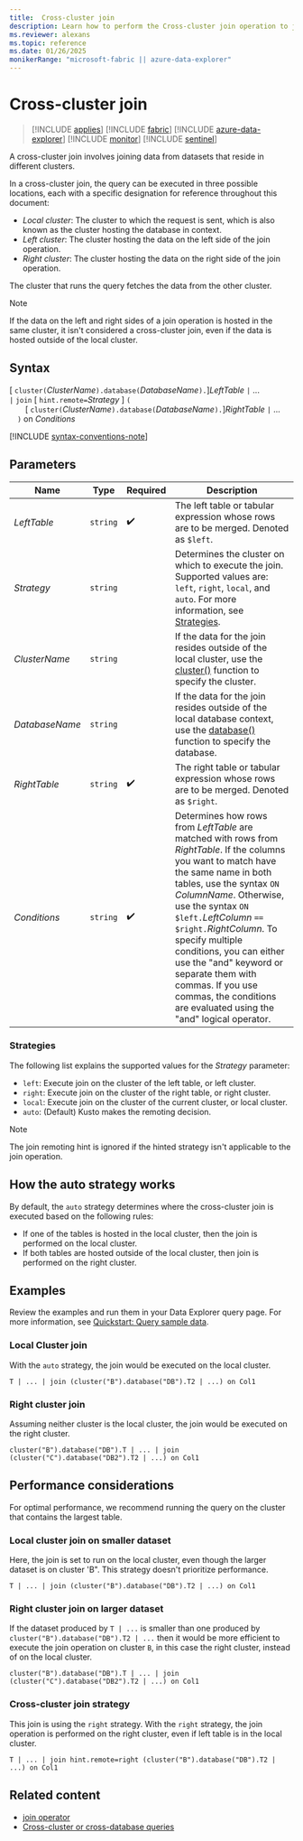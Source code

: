 ```yaml
---
title:  Cross-cluster join
description: Learn how to perform the Cross-cluster join operation to join datasets residing on different clusters.
ms.reviewer: alexans
ms.topic: reference
ms.date: 01/26/2025
monikerRange: "microsoft-fabric || azure-data-explorer"
---
```

# Cross-cluster join

> [!INCLUDE [applies](../includes/applies-to-version/applies.md)] [!INCLUDE [fabric](../includes/applies-to-version/fabric.md)] [!INCLUDE [azure-data-explorer](../includes/applies-to-version/azure-data-explorer.md)] [!INCLUDE [monitor](../includes/applies-to-version/monitor.md)] [!INCLUDE [sentinel](../includes/applies-to-version/sentinel.md)]

A cross-cluster join involves joining data from datasets that reside in different clusters.

In a cross-cluster join, the query can be executed in three possible locations, each with a specific designation for reference throughout this document:

* *Local cluster*: The cluster to which the request is sent, which is also known as the cluster hosting the database in context.
* *Left cluster*: The cluster hosting the data on the left side of the join operation.
* *Right cluster*: The cluster hosting the data on the right side of the join operation.

The cluster that runs the query fetches the data from the other cluster.

> [!NOTE]
> If the data on the left and right sides of a join operation is hosted in the same cluster, it isn't considered a cross-cluster join, even if the data is hosted outside of the local cluster.

## Syntax

[ `cluster(`*ClusterName*`).database(`*DatabaseName*`).`]*LeftTable* `|` ...  
`|` `join` [ `hint.remote=`*Strategy* ] `(`  
&emsp;&emsp;[ `cluster(`*ClusterName*`).database(`*DatabaseName*`).`]*RightTable* `|` ...  
&emsp;`)` on *Conditions*

[!INCLUDE [syntax-conventions-note](../includes/syntax-conventions-note.md)]

## Parameters

|Name|Type|Required|Description|
|--|--|--|--|
|*LeftTable*| `string` | :heavy_check_mark:|The left table or tabular expression whose rows are to be merged. Denoted as `$left`.|
|*Strategy*| `string` ||Determines the cluster on which to execute the join. Supported values are: `left`, `right`, `local`, and `auto`. For more information, see [Strategies](#strategies).|
|*ClusterName*| `string` ||If the data for the join resides outside of the local cluster, use the [cluster()](cluster-function.md) function to specify the cluster.|
|*DatabaseName*| `string` ||If the data for the join resides outside of the local database context, use the [database()](database-function.md) function to specify the database.|
|*RightTable*| `string` | :heavy_check_mark:|The right table or tabular expression whose rows are to be merged. Denoted as `$right`.|
|*Conditions*| `string` | :heavy_check_mark:|Determines how rows from *LeftTable* are matched with rows from *RightTable*. If the columns you want to match have the same name in both tables, use the syntax `ON` *ColumnName*. Otherwise, use the syntax `ON $left.`*LeftColumn* `==` `$right.`*RightColumn*. To specify multiple conditions, you can either use the "and" keyword or separate them with commas. If you use commas, the conditions are evaluated using the "and" logical operator.|

### Strategies

The following list explains the supported values for the *Strategy* parameter:

* `left`: Execute join on the cluster of the left table, or left cluster.
* `right`: Execute join on the cluster of the right table, or right cluster.
* `local`: Execute join on the cluster of the current cluster, or local cluster.
* `auto`: (Default) Kusto makes the remoting decision.

> [!NOTE]
> The join remoting hint is ignored if the hinted strategy isn't applicable to the join operation.

## How the auto strategy works

By default, the `auto` strategy determines where the cross-cluster join is executed based on the following rules:

* If one of the tables is hosted in the local cluster, then the join is performed on the local cluster.
* If both tables are hosted outside of the local cluster, then join is performed on the right cluster.

## Examples

Review the examples and run them in your Data Explorer query page. For more information, see [Quickstart: Query sample data](../../web-query-data.md).

### Local Cluster join

With the `auto` strategy, the join would be executed on the local cluster.

```kusto
T | ... | join (cluster("B").database("DB").T2 | ...) on Col1
```

### Right cluster join

Assuming neither cluster is the local cluster, the join would be executed on the right cluster.

```kusto
cluster("B").database("DB").T | ... | join (cluster("C").database("DB2").T2 | ...) on Col1
```

## Performance considerations

For optimal performance, we recommend running the query on the cluster that contains the largest table.

### Local cluster join on smaller dataset

Here, the join is set to run on the local cluster, even though the larger dataset is on cluster 'B". This strategy doesn't prioritize performance.

```kusto
T | ... | join (cluster("B").database("DB").T2 | ...) on Col1
```

### Right cluster join on larger dataset

If the dataset produced by `T | ...` is smaller than one produced by `cluster("B").database("DB").T2 | ...` then it would be more efficient to execute the join operation on cluster `B`, in this case the right cluster, instead of on the local cluster.

```kusto
cluster("B").database("DB").T | ... | join (cluster("C").database("DB2").T2 | ...) on Col1
```

### Cross-cluster join strategy

This join is using the `right` strategy. With the `right` strategy, the join operation is performed on the right cluster, even if left table is in the local cluster.

```kusto
T | ... | join hint.remote=right (cluster("B").database("DB").T2 | ...) on Col1
```

## Related content

* [join operator](join-operator.md)
* [Cross-cluster or cross-database queries](cross-cluster-or-database-queries.md)
